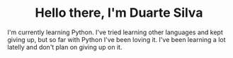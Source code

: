 <h1 align="center">Hello there, I'm <b>Duarte Silva</b></h1>

<p>I'm currently learning Python. I've tried learning other languages and kept giving up, but so far with Python I've been loving it. I've been learning a lot latelly and don't plan on giving up on it.</p>
